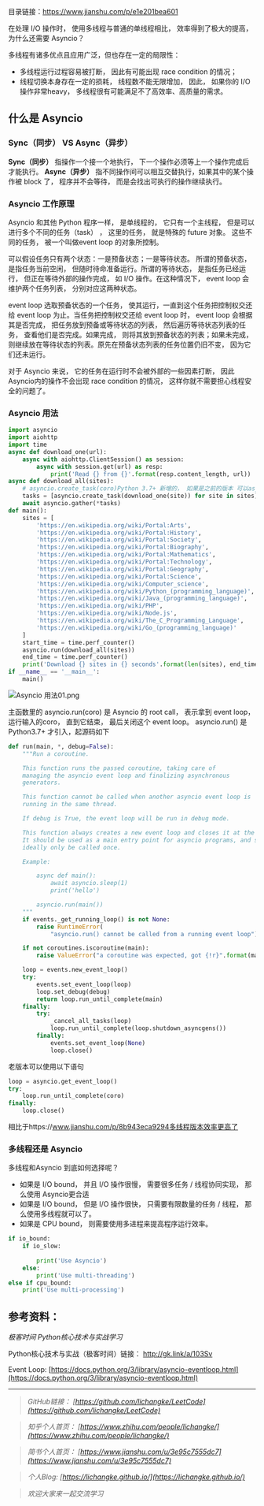 目录链接：https://www.jianshu.com/p/e1e201bea601

在处理 I/O 操作时， 使用多线程与普通的单线程相比， 效率得到了极大的提高， 为什么还需要 Asyncio？

多线程有诸多优点且应用广泛，但也存在一定的局限性：

- 多线程运行过程容易被打断， 因此有可能出现 race condition 的情况；
- 线程切换本身存在一定的损耗， 线程数不能无限增加， 因此， 如果你的 I/O 操作非常heavy， 多线程很有可能满足不了高效率、高质量的需求。

## 什么是 Asyncio

### Sync（同步）  VS Async（异步） 

**Sync（同步）** 指操作一个接一个地执行， 下一个操作必须等上一个操作完成后才能执行。
**Async（异步）** 指不同操作间可以相互交替执行，如果其中的某个操作被 block 了， 程序并不会等待， 而是会找出可执行的操作继续执行。

### Asyncio 工作原理

Asyncio 和其他 Python 程序一样， 是单线程的， 它只有一个主线程， 但是可以进行多个不同的任务（task） ， 这里的任务， 就是特殊的 future 对象。 这些不同的任务， 被一个叫做event loop 的对象所控制。 

可以假设任务只有两个状态：一是预备状态；一是等待状态。 所谓的预备状态， 是指任务当前空闲， 但随时待命准备运行。所谓的等待状态， 是指任务已经运行， 但正在等待外部的操作完成， 如 I/O 操作。在这种情况下， event loop 会维护两个任务列表， 分别对应这两种状态。

event loop 选取预备状态的一个任务， 使其运行，一直到这个任务把控制权交还给 event loop 为止。当任务把控制权交还给 event loop 时， event loop 会根据其是否完成， 把任务放到预备或等待状态的列表， 然后遍历等待状态列表的任务， 查看他们是否完成。如果完成， 则将其放到预备状态的列表；如果未完成， 则继续放在等待状态的列表。原先在预备状态列表的任务位置仍旧不变， 因为它们还未运⾏。

对于 Asyncio 来说， 它的任务在运行时不会被外部的⼀些因素打断， 因此 Asyncio内的操作不会出现 race condition 的情况， 这样你就不需要担心线程安全的问题了。

### Asyncio 用法

```python
import asyncio
import aiohttp
import time
async def download_one(url):
    async with aiohttp.ClientSession() as session:
        async with session.get(url) as resp:
            print('Read {} from {}'.format(resp.content_length, url))
async def download_all(sites):
    # asyncio.create_task(coro)Python 3.7+ 新增的， 如果是之前的版本 可以asyncio.ensure_future(coro) 等效替代
    tasks = [asyncio.create_task(download_one(site)) for site in sites]
    await asyncio.gather(*tasks)
def main():
    sites = [
        'https://en.wikipedia.org/wiki/Portal:Arts',
        'https://en.wikipedia.org/wiki/Portal:History',
        'https://en.wikipedia.org/wiki/Portal:Society',
        'https://en.wikipedia.org/wiki/Portal:Biography',
        'https://en.wikipedia.org/wiki/Portal:Mathematics',
        'https://en.wikipedia.org/wiki/Portal:Technology',
        'https://en.wikipedia.org/wiki/Portal:Geography',
        'https://en.wikipedia.org/wiki/Portal:Science',
        'https://en.wikipedia.org/wiki/Computer_science',
        'https://en.wikipedia.org/wiki/Python_(programming_language)',
        'https://en.wikipedia.org/wiki/Java_(programming_language)',
        'https://en.wikipedia.org/wiki/PHP',
        'https://en.wikipedia.org/wiki/Node.js',
        'https://en.wikipedia.org/wiki/The_C_Programming_Language',
        'https://en.wikipedia.org/wiki/Go_(programming_language)'
    ]
    start_time = time.perf_counter()
    asyncio.run(download_all(sites))
    end_time = time.perf_counter()
    print('Download {} sites in {} seconds'.format(len(sites), end_time - start_time))
if __name__ == '__main__':
    main()
```
![Asyncio 用法01.png](https://upload-images.jianshu.io/upload_images/16846478-f568c15471428784.png?imageMogr2/auto-orient/strip%7CimageView2/2/w/1240)

主函数里的 asyncio.run(coro) 是 Asyncio 的 root call， 表示拿到 event loop， 运行输入的coro， 直到它结束， 最后关闭这个 event loop。 asyncio.run() 是 Python3.7+ 才引入，起源码如下

```python
def run(main, *, debug=False):
    """Run a coroutine.

    This function runs the passed coroutine, taking care of
    managing the asyncio event loop and finalizing asynchronous
    generators.

    This function cannot be called when another asyncio event loop is
    running in the same thread.

    If debug is True, the event loop will be run in debug mode.

    This function always creates a new event loop and closes it at the end.
    It should be used as a main entry point for asyncio programs, and should
    ideally only be called once.

    Example:

        async def main():
            await asyncio.sleep(1)
            print('hello')

        asyncio.run(main())
    """
    if events._get_running_loop() is not None:
        raise RuntimeError(
            "asyncio.run() cannot be called from a running event loop")

    if not coroutines.iscoroutine(main):
        raise ValueError("a coroutine was expected, got {!r}".format(main))

    loop = events.new_event_loop()
    try:
        events.set_event_loop(loop)
        loop.set_debug(debug)
        return loop.run_until_complete(main)
    finally:
        try:
            _cancel_all_tasks(loop)
            loop.run_until_complete(loop.shutdown_asyncgens())
        finally:
            events.set_event_loop(None)
            loop.close()
```

老版本可以使用以下语句

```python
loop = asyncio.get_event_loop()
try:
    loop.run_until_complete(coro)
finally:
    loop.close()

```
相比于https://www.jianshu.com/p/8b943eca9294多线程版本效率更高了

### 多线程还是 Asyncio

多线程和Asyncio 到底如何选择呢？

- 如果是 I/O bound， 并且 I/O 操作很慢， 需要很多任务 / 线程协同实现， 那么使用 Asyncio更合适
- 如果是 I/O bound， 但是 I/O 操作很快， 只需要有限数量的任务 / 线程， 那么使用多线程就可以了。
- 如果是 CPU bound， 则需要使用多进程来提高程序运行效率。

```python
if io_bound:
    if io_slow:
        
        print('Use Asyncio')
    else:
        print('Use multi-threading')
else if cpu_bound:
    print('Use multi-processing')
```


## 参考资料：

*极客时间 Python核心技术与实战学习*

Python核心技术与实战（极客时间）链接：
http://gk.link/a/103Sv

Event Loop:
[https://docs.python.org/3/library/asyncio-eventloop.html](https://docs.python.org/3/library/asyncio-eventloop.html)

----
>*GitHub链接：*
>*[https://github.com/lichangke/LeetCode](https://github.com/lichangke/LeetCode)*

>*知乎个人首页：*
>*[https://www.zhihu.com/people/lichangke/](https://www.zhihu.com/people/lichangke/)*

>*简书个人首页：*
>*[https://www.jianshu.com/u/3e95c7555dc7](https://www.jianshu.com/u/3e95c7555dc7)*

>*个人Blog:*
>*[https://lichangke.github.io/](https://lichangke.github.io/)*

>*欢迎大家来一起交流学习*
